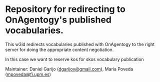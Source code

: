 Repository for redirecting to OnAgentogy's published vocabularies.
===================

This w3id redirects vocabularies published with OnAgentogy to the right server for doing the appropriate content negotiation.

In this case we want to reserve kos for skos vocabulary publication

Maintainer: Daniel Garijo (dgarijov@gmail.com), Maria Poveda (mpoveda@fi.upm.es)
